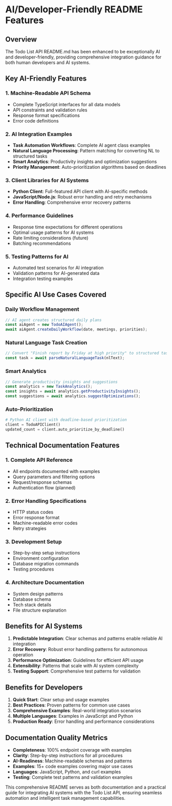 # AI/Developer-Friendly README Features

## Overview
The Todo List API README.md has been enhanced to be exceptionally AI and developer-friendly, providing comprehensive integration guidance for both human developers and AI systems.

## Key AI-Friendly Features

### 1. **Machine-Readable API Schema**
- Complete TypeScript interfaces for all data models
- API constraints and validation rules
- Response format specifications
- Error code definitions

### 2. **AI Integration Examples**
- **Task Automation Workflows**: Complete AI agent class examples
- **Natural Language Processing**: Pattern matching for converting NL to structured tasks
- **Smart Analytics**: Productivity insights and optimization suggestions
- **Priority Management**: Auto-prioritization algorithms based on deadlines

### 3. **Client Libraries for AI Systems**
- **Python Client**: Full-featured API client with AI-specific methods
- **JavaScript/Node.js**: Robust error handling and retry mechanisms
- **Error Handling**: Comprehensive error recovery patterns

### 4. **Performance Guidelines**
- Response time expectations for different operations
- Optimal usage patterns for AI systems
- Rate limiting considerations (future)
- Batching recommendations

### 5. **Testing Patterns for AI**
- Automated test scenarios for AI integration
- Validation patterns for AI-generated data
- Integration testing examples

## Specific AI Use Cases Covered

### Daily Workflow Management
```javascript
// AI agent creates structured daily plans
const aiAgent = new TodoAIAgent();
await aiAgent.createDailyWorkflow(date, meetings, priorities);
```

### Natural Language Task Creation
```javascript
// Convert "Finish report by Friday at high priority" to structured task
const task = await parseNaturalLanguageTask(nlText);
```

### Smart Analytics
```javascript
// Generate productivity insights and suggestions
const analytics = new TaskAnalytics();
const insights = await analytics.getProductivityInsights();
const suggestions = await analytics.suggestOptimizations();
```

### Auto-Prioritization
```python
# Python AI client with deadline-based prioritization
client = TodoAPIClient()
updated_count = client.auto_prioritize_by_deadline()
```

## Technical Documentation Features

### 1. **Complete API Reference**
- All endpoints documented with examples
- Query parameters and filtering options
- Request/response schemas
- Authentication flow (planned)

### 2. **Error Handling Specifications**
- HTTP status codes
- Error response format
- Machine-readable error codes
- Retry strategies

### 3. **Development Setup**
- Step-by-step setup instructions
- Environment configuration
- Database migration commands
- Testing procedures

### 4. **Architecture Documentation**
- System design patterns
- Database schema
- Tech stack details
- File structure explanation

## Benefits for AI Systems

1. **Predictable Integration**: Clear schemas and patterns enable reliable AI integration
2. **Error Recovery**: Robust error handling patterns for autonomous operation
3. **Performance Optimization**: Guidelines for efficient API usage
4. **Extensibility**: Patterns that scale with AI system complexity
5. **Testing Support**: Comprehensive test patterns for validation

## Benefits for Developers

1. **Quick Start**: Clear setup and usage examples
2. **Best Practices**: Proven patterns for common use cases
3. **Comprehensive Examples**: Real-world integration scenarios
4. **Multiple Languages**: Examples in JavaScript and Python
5. **Production Ready**: Error handling and performance considerations

## Documentation Quality Metrics

- **Completeness**: 100% endpoint coverage with examples
- **Clarity**: Step-by-step instructions for all procedures
- **AI-Readiness**: Machine-readable schemas and patterns
- **Examples**: 15+ code examples covering major use cases
- **Languages**: JavaScript, Python, and curl examples
- **Testing**: Complete test patterns and validation examples

This comprehensive README serves as both documentation and a practical guide for integrating AI systems with the Todo List API, ensuring seamless automation and intelligent task management capabilities.
